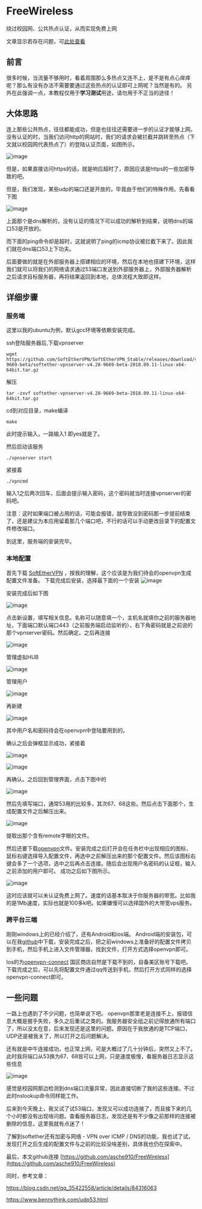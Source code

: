 # FreeWireless
绕过校园网、公共热点认证，从而实现免费上网


文章显示若存在问题，可[此处查看](https://www.cnblogs.com/asche/p/11449351.html)



## 前言

很多时候，当流量不够用时，看着周围那么多热点又连不上，是不是有点心痒痒呢？那么有没有办法不需要要通过这些热点的认证即可上网呢？当然是有的。
另外在此强调一点，本教程仅用于**学习测试**用途，请勿用于不正当的途径！


## 大体思路

连上那些公共热点，往往都能成功，但是也往往还需要进一步的认证才能够上网。没有认证的时，当我们访问http的网站时，我们的请求会被拦截并跳转至热点（下文就以校园网代表热点了）的登陆认证页面，如图所示。

![image](http://asche.top/asapi/forward?url=https://img2018.cnblogs.com/blog/1470456/201909/1470456-20190902203433234-683910181.png)


但是，如果直接访问https的话，就是响应超时了，原因应该是https的一些加密导致的吧。


但是，我们发现，某些udp的端口还是开放的，毕竟由于他们的特殊作用。先看看下图

![image](http://asche.top/asapi/forward?url=https://img2018.cnblogs.com/blog/1470456/201909/1470456-20190902203811058-1658638662.png)

上面那个是dns解析的，没有认证的情况下可以成功的解析到结果，说明dns的端口53是开放的。

而下面的ping命令却是超时，这就说明了ping的icmp协议被拦截下来了。因此我们就在dns端口53上下功夫。

后面要做的就是在外部服务器上搭建相应的环境，然后在本地也搭建下环境，这样我们就可以将我们的网络请求通过53端口发送到外部服务器上，外部服务器解析之后请求目标服务器，再将结果返回到本地，总体流程大致即这样。

## 详细步骤

### 服务端

这里以我的ubuntu为例，默认gcc环境等依赖安装完成。

ssh登陆服务器后,下载vpnserver

``` 
wget https://github.com/SoftEtherVPN/SoftEtherVPN_Stable/releases/download/v4.28-9669-beta/softether-vpnserver-v4.28-9669-beta-2018.09.11-linux-x64-64bit.tar.gz
```

解压

``` 
tar -zxvf softether-vpnserver-v4.28-9669-beta-2018.09.11-linux-x64-64bit.tar.gz
```

cd到对应目录，make编译

``` 
make
``` 

此时提示输入，一路输入1 即yes就是了。

然后启动该服务
```
./vpnserver start
```

紧接着
```
./vpncmd
```

输入1之后两次回车，后面会提示输入密码，这个密码就当时连接vpnserver的密码吧。

注意：这时如果端口被占用的话，可能会报错，就导致没到密码那一步提前结束了，还是建议为本应用留着那几个端口吧，不行的话可以手动更改目录下的配置文件修改端口。

到这里，服务端的安装完毕。


### 本地配置

首先下载 [SoftEtherVPN](https://github.com/SoftEtherVPN/SoftEtherVPN_Stable/releases/download/v4.28-9669-beta/softether-vpnserver_vpnbridge-v4.28-9669-beta-2018.09.11-windows-x86_x64-intel.exe) ，按我的理解，这个应该是为我们待会的openvpn生成配置文件准备。
下载完成后安装，选择最下面的一个安装
![image](https://img2018.cnblogs.com/blog/1470456/201909/1470456-20190902210622166-1774959716.png)

安装完成后如下图

![image](http://asche.top/asapi/forward?url=https://img2018.cnblogs.com/blog/1470456/201909/1470456-20190902210743223-1221953514.png)

点击新设置，填写相关信息。名称可以随意填一个，主机名就填你之前的服务器地址，下面端口默认端口443（之前服务端启动监听的），右下角密码就是之前说的那个vpnserver密码。然后确定。之后再连接

![image](http://asche.top/asapi/forward?url=https://img2018.cnblogs.com/blog/1470456/201909/1470456-20190902211051780-1327321873.png)

管理虚拟HUB

![image](http://asche.top/asapi/forward?url=https://img2018.cnblogs.com/blog/1470456/201909/1470456-20190902211419325-1851202746.png)

管理用户

![image](http://asche.top/asapi/forward?url=https://img2018.cnblogs.com/blog/1470456/201909/1470456-20190902211502641-158336568.png)


再新建

![image](http://asche.top/asapi/forward?url=https://img2018.cnblogs.com/blog/1470456/201909/1470456-20190902211540186-1445131527.png)

其中用户名和密码待会在openvpn中登陆要用到的。

确认之后会弹框显示成功，紧接着

![image](http://asche.top/asapi/forward?url=https://img2018.cnblogs.com/blog/1470456/201909/1470456-20190902211747096-102358010.png)


![image](http://asche.top/asapi/forward?url=https://img2018.cnblogs.com/blog/1470456/201909/1470456-20190902211811648-1333986281.png)

再确认。之后回到管理界面，点击下图中的

![image](http://asche.top/asapi/forward?url=https://img2018.cnblogs.com/blog/1470456/201909/1470456-20190902211858698-742773328.png)

然后先填写端口，通常53用的比较多，其次67、68这些。然后点击下面那个，生成配置文件之后解压出来。

![image](http://asche.top/asapi/forward?url=https://img2018.cnblogs.com/blog/1470456/201909/1470456-20190902211923569-1447131565.png)


提取出那个含有remote字眼的文件。


然后还要下载[openvpn](https://github.com/asche910/FreeWireless/blob/master/openvpn-install-2.4.7-I607-Win10.exe?raw=true)文件。安装完成之后打开会在任务栏中出现相应的图标，鼠标右键选择导入配置文件，再选中之前解压出来的那个配置文件。然后该图标右键会多了一个选项，选中之后再点击连接。随后会出现用户名密码的认证框，输入之前添加的用户即可。
成功之后如下图所示。

![image](http://asche.top/asapi/forward?url=https://img2018.cnblogs.com/blog/1470456/201909/1470456-20190902213347401-660788147.png)

这时应该就可以未认证免费上网了。速度的话基本取决于你服务器的带宽。比如我的是1Mb速度，实际也就是100多k吧。如果嫌慢可以选择国外的大带宽vps服务。


### 跨平台三端

刚刚windows上的已经介绍了，还有Android和ios端。
Android端的安装包，可以在我[github](https://github.com/asche910/FreeWireless)中下载，安装完成之后，把之前windows上准备好的配置文件拷贝到手机，然后手机上进入文件管理器，找到文件，打开方式选择openvpn即可。

Ios的为[openvpn-connect](https://apps.apple.com/us/app/openvpn-connect/id590379981) 国区商店自然是下载不到的，自备美区账号下载吧。下载完成之后，可以先将配置文件通过qq传送到手机，然后打开方式同样的选择openvpn-connect即可。


## 一些问题

一路上也遇到了不少问题，也简单说下吧。
openvpn那里老是连接不上，报错信息大概是握手失败，多久之后重试之类的。我服务器安全组之前记得放通所有端口了，所以没太在意，后来发现还是这里的问题。原因在于我放通的是TCP端口，UDP还是被我关了，所以打开之后问题解决。

还有就是中午连接成功，也正常上网，可是大概过了几十分钟后，突然又上不了。此时我将端口从53换为67、68皆可以上网，只是速度极慢，看服务器日志显示这些信息

![image](http://asche.top/asapi/forward?url=https://img2018.cnblogs.com/blog/1470456/201909/1470456-20190902215640986-1242248590.png)

感觉是校园网那边检测到dns端口流量异常，因此直接切断了我的这些连接。不过此时nslookup命令同样能工作。

后来到今天晚上，我又试了试53端口，发现又可以成功连接了，而且接下来的几个小时都没有出现啥问题。查看服务器日志，发现还是有不少像之前那样的连接被删除的信息，这里我就有点迷了！

了解到softether还有加密与网络 - VPN over ICMP / DNS的功能，我也试了试，发现打开之后生成的配置文件与之前的比较没啥差别，具体我也仍在探索中。

最后，本文github连接 [https://github.com/asche910/FreeWireless](https://github.com/asche910/FreeWireless) 

同时，参考文章：

https://blog.csdn.net/qq_35422558/article/details/84316063

https://www.bennythink.com/udp53.html



